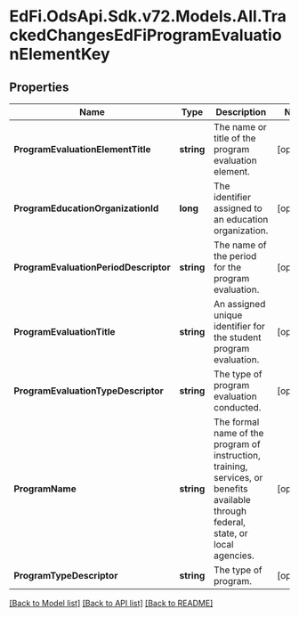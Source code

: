 # EdFi.OdsApi.Sdk.v72.Models.All.TrackedChangesEdFiProgramEvaluationElementKey

## Properties

Name | Type | Description | Notes
------------ | ------------- | ------------- | -------------
**ProgramEvaluationElementTitle** | **string** | The name or title of the program evaluation element. | [optional] 
**ProgramEducationOrganizationId** | **long** | The identifier assigned to an education organization. | [optional] 
**ProgramEvaluationPeriodDescriptor** | **string** | The name of the period for the program evaluation. | [optional] 
**ProgramEvaluationTitle** | **string** | An assigned unique identifier for the student program evaluation. | [optional] 
**ProgramEvaluationTypeDescriptor** | **string** | The type of program evaluation conducted. | [optional] 
**ProgramName** | **string** | The formal name of the program of instruction, training, services, or benefits available through federal, state, or local agencies. | [optional] 
**ProgramTypeDescriptor** | **string** | The type of program. | [optional] 

[[Back to Model list]](../../README.md#documentation-for-models) [[Back to API list]](../../README.md#documentation-for-api-endpoints) [[Back to README]](../../README.md)

